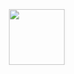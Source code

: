 <img src="https://res.cloudinary.com/clarapardo/image/upload/v1672052565/Frame_1_braqtn.png" align="right" style="width: 100px"/>
